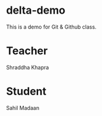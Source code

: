 # delta-demo
This is a demo for Git &amp; Github class.

# Teacher
Shraddha Khapra

# Student 
Sahil Madaan